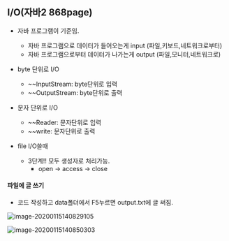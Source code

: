 ## I/O(자바2 868page)

- 자바 프로그램이 기준임.
  - 자바 프로그램으로 데이터가 들어오는게 input (파일,키보드,네트워크로부터)
  - 자바 프로그램으로부터 데이터가 나가는게 output (파일,모니터,네트워크로)



- byte 단위로 I/O
  - ~~InputStream: byte단위로 입력
  - ~~OutputStream: byte단위로 출력
- 문자 단위로 I/O
  - ~~Reader: 문자단위로 입력
  - ~~write: 문자단위로 출력

- file I/O쓸때
  - 3단계!! 모두 생성자로 처리가능.
    - open -> access -> close









#### 파일에 글 쓰기

- 코드 작성하고 data폴더에서 F5누르면 output.txt에 글 써짐.

![image-20200115140829105](images/image-20200115140829105.png)

![image-20200115140850303](images/image-20200115140850303.png)



